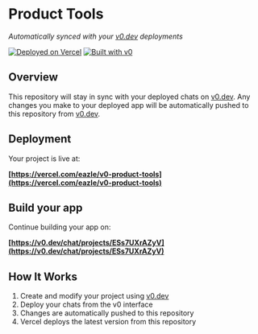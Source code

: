 # Product Tools

*Automatically synced with your [v0.dev](https://v0.dev) deployments*

[![Deployed on Vercel](https://img.shields.io/badge/Deployed%20on-Vercel-black?style=for-the-badge&logo=vercel)](https://vercel.com/eazle/v0-product-tools)
[![Built with v0](https://img.shields.io/badge/Built%20with-v0.dev-black?style=for-the-badge)](https://v0.dev/chat/projects/ESs7UXrAZyV)

## Overview

This repository will stay in sync with your deployed chats on [v0.dev](https://v0.dev).
Any changes you make to your deployed app will be automatically pushed to this repository from [v0.dev](https://v0.dev).

## Deployment

Your project is live at:

**[https://vercel.com/eazle/v0-product-tools](https://vercel.com/eazle/v0-product-tools)**

## Build your app

Continue building your app on:

**[https://v0.dev/chat/projects/ESs7UXrAZyV](https://v0.dev/chat/projects/ESs7UXrAZyV)**

## How It Works

1. Create and modify your project using [v0.dev](https://v0.dev)
2. Deploy your chats from the v0 interface
3. Changes are automatically pushed to this repository
4. Vercel deploys the latest version from this repository